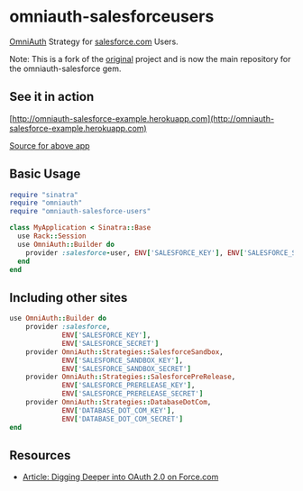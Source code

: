 # omniauth-salesforceusers

[OmniAuth](https://github.com/intridea/omniauth) Strategy for [salesforce.com](salesforce.com) Users.

Note: This is a fork of the [original](https://github.com/richardvanhook/omniauth-salesforce) project and is now the main repository for the omniauth-salesforce gem.

## See it in action

[http://omniauth-salesforce-example.herokuapp.com](http://omniauth-salesforce-example.herokuapp.com)

[Source for above app](https://github.com/richardvanhook/omniauth-salesforce-example)

## Basic Usage

```ruby
require "sinatra"
require "omniauth"
require "omniauth-salesforce-users"

class MyApplication < Sinatra::Base
  use Rack::Session
  use OmniAuth::Builder do
    provider :salesforce-user, ENV['SALESFORCE_KEY'], ENV['SALESFORCE_SECRET']
  end
end
```

## Including other sites

```ruby
use OmniAuth::Builder do
    provider :salesforce, 
             ENV['SALESFORCE_KEY'], 
             ENV['SALESFORCE_SECRET']
    provider OmniAuth::Strategies::SalesforceSandbox, 
             ENV['SALESFORCE_SANDBOX_KEY'], 
             ENV['SALESFORCE_SANDBOX_SECRET']
    provider OmniAuth::Strategies::SalesforcePreRelease, 
             ENV['SALESFORCE_PRERELEASE_KEY'], 
             ENV['SALESFORCE_PRERELEASE_SECRET']
    provider OmniAuth::Strategies::DatabaseDotCom, 
             ENV['DATABASE_DOT_COM_KEY'], 
             ENV['DATABASE_DOT_COM_SECRET']
end
```

## Resources

* [Article: Digging Deeper into OAuth 2.0 on Force.com](http://wiki.developerforce.com/index.php/Digging_Deeper_into_OAuth_2.0_on_Force.com)
